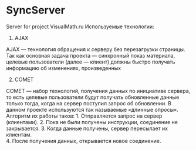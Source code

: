 # SyncServer
Server for project VisualMath.ru
Используемые технологии:

1. AJAX

AJAX — технология обращения к серверу без перезагрузки страницы.  Так как основная задача проекта — синхронный показ материала, целевые пользователи (далее — клиент) должны быстро получать информацию об изменениях, произведенных 

2. COMET

COMET — набор технологий, получения данных по инициативе сервера, то есть целевые пользователи будут получать обновленные данные только тогда, когда на сервер поступил запрос об обновлении. В данном проекте используются так называемые «длинные опросы». Алгоритм их работы таков:
	1. Отправляется запрос на сервер (клиентами).
	2. Пока не были получены инструкции, соединение не закрывается.
	3. Когда данные получены, сервер пересылает их клиентам.	
	4. После получения данных, открывается новое соединение.
